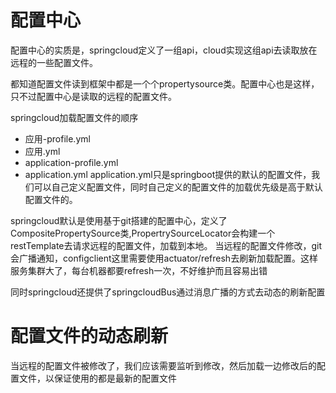 # 配置中心

配置中心的实质是，springcloud定义了一组api，cloud实现这组api去读取放在远程的一些配置文件。

都知道配置文件读到框架中都是一个个propertysource类。配置中心也是这样，只不过配置中心是读取的远程的配置文件。

springcloud加载配置文件的顺序
* 应用-profile.yml
* 应用.yml
* application-profile.yml
* application.yml
application.yml只是springboot提供的默认的配置文件，我们可以自己定义配置文件，同时自己定义的配置文件的加载优先级是高于默认配置文件的。

springcloud默认是使用基于git搭建的配置中心，定义了CompositePropertySource类,PropertrySourceLocator会构建一个restTemplate去请求远程的配置文件，加载到本地。
当远程的配置文件修改，git会广播通知，configclient这里需要使用actuator/refresh去刷新加载配置。这样服务集群大了，每台机器都要refresh一次，不好维护而且容易出错

同时springcloud还提供了springcloudBus通过消息广播的方式去动态的刷新配置
# 配置文件的动态刷新
当远程的配置文件被修改了，我们应该需要监听到修改，然后加载一边修改后的配置文件，以保证使用的都是最新的配置文件
